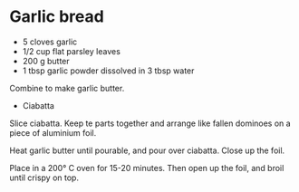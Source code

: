# Garlic bread

- 5 cloves garlic
- 1/2 cup flat parsley leaves
- 200 g butter
- 1 tbsp garlic powder dissolved in 3 tbsp water

Combine to make garlic butter.

- Ciabatta

Slice ciabatta. Keep te parts together and arrange like fallen dominoes on a piece of aluminium foil.

Heat garlic butter until pourable, and pour over ciabatta. Close up the foil.

Place in a 200° C oven for 15-20 minutes. Then open up the foil, and broil until crispy on top.